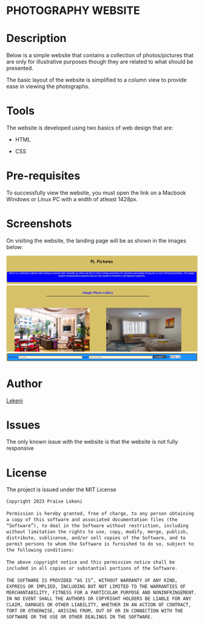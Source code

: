 # PHOTOGRAPHY WEBSITE

# Description

Below is a simple website that contains a collection of photos/pictures that are only for illustrative purposes though they are related to what should be presented.

The basic layout of the website is simplified to a column view to provide ease in viewing the photographs.

# Tools

The website is developed using two basics of web design that are:

- HTML

- CSS

# Pre-requisites

To successfully view the website, you must open the link on a Macbook Windows or Linux PC with a width of atleast 1428px.

# Screenshots

On visiting the website, the landing page will be as shown in the images below:

<img src="S2.JPG">

<img src="S1.JPG">

<img src="S3.JPG">

# Author

[Lekeni](https://github.com/Lekeni)

# Issues

The only known issue with the website is that the website is not fully responsive

# License

The project is issued under the MIT License

```
Copyright 2023 Praise Lekeni

Permission is hereby granted, free of charge, to any person obtaining a copy of this software and associated documentation files (the “Software”), to deal in the Software without restriction, including without limitation the rights to use, copy, modify, merge, publish, distribute, sublicense, and/or sell copies of the Software, and to permit persons to whom the Software is furnished to do so, subject to the following conditions:

The above copyright notice and this permission notice shall be included in all copies or substantial portions of the Software.

THE SOFTWARE IS PROVIDED “AS IS”, WITHOUT WARRANTY OF ANY KIND, EXPRESS OR IMPLIED, INCLUDING BUT NOT LIMITED TO THE WARRANTIES OF MERCHANTABILITY, FITNESS FOR A PARTICULAR PURPOSE AND NONINFRINGEMENT. IN NO EVENT SHALL THE AUTHORS OR COPYRIGHT HOLDERS BE LIABLE FOR ANY CLAIM, DAMAGES OR OTHER LIABILITY, WHETHER IN AN ACTION OF CONTRACT, TORT OR OTHERWISE, ARISING FROM, OUT OF OR IN CONNECTION WITH THE SOFTWARE OR THE USE OR OTHER DEALINGS IN THE SOFTWARE.
```


